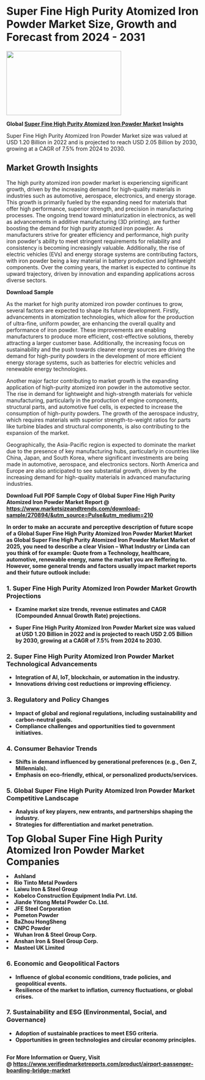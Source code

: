<H1>Super Fine High Purity Atomized Iron Powder Market Size, Growth and Forecast from 2024 - 2031</H1><img class="aligncenter size-medium wp-image-584254" src="https://thirdeyenews.in/wp-content/uploads/2024/09/Global-Market-Research-300x168.jpeg" alt="" width="300" height="168" /><p><strong>Global&nbsp;<a href="https://www.marketsizeandtrends.com/download-sample/270894/&amp;utm_source=Pulse&amp;utm_medium=210">Super Fine High Purity Atomized Iron Powder Market</a> Insights</strong></p><p>Super Fine High Purity Atomized Iron Powder Market size was valued at USD 1.20 Billion in 2022 and is projected to reach USD 2.05 Billion by 2030, growing at a CAGR of 7.5% from 2024 to 2030.</p><p><h2>Market Growth Insights</h2> <p>The high purity atomized iron powder market is experiencing significant growth, driven by the increasing demand for high-quality materials in industries such as automotive, aerospace, electronics, and energy storage. This growth is primarily fueled by the expanding need for materials that offer high performance, superior strength, and precision in manufacturing processes. The ongoing trend toward miniaturization in electronics, as well as advancements in additive manufacturing (3D printing), are further boosting the demand for high purity atomized iron powder. As manufacturers strive for greater efficiency and performance, high purity iron powder's ability to meet stringent requirements for reliability and consistency is becoming increasingly valuable. Additionally, the rise of electric vehicles (EVs) and energy storage systems are contributing factors, with iron powder being a key material in battery production and lightweight components. Over the coming years, the market is expected to continue its upward trajectory, driven by innovation and expanding applications across diverse sectors.</p> <p><strong>Download Sample</strong></p> <p>As the market for high purity atomized iron powder continues to grow, several factors are expected to shape its future development. Firstly, advancements in atomization technologies, which allow for the production of ultra-fine, uniform powder, are enhancing the overall quality and performance of iron powder. These improvements are enabling manufacturers to produce more efficient, cost-effective solutions, thereby attracting a larger customer base. Additionally, the increasing focus on sustainability and the push towards cleaner energy sources are driving the demand for high-purity powders in the development of more efficient energy storage systems, such as batteries for electric vehicles and renewable energy technologies.</p> <p>Another major factor contributing to market growth is the expanding application of high-purity atomized iron powder in the automotive sector. The rise in demand for lightweight and high-strength materials for vehicle manufacturing, particularly in the production of engine components, structural parts, and automotive fuel cells, is expected to increase the consumption of high-purity powders. The growth of the aerospace industry, which requires materials with superior strength-to-weight ratios for parts like turbine blades and structural components, is also contributing to the expansion of the market.</p> <p>Geographically, the Asia-Pacific region is expected to dominate the market due to the presence of key manufacturing hubs, particularly in countries like China, Japan, and South Korea, where significant investments are being made in automotive, aerospace, and electronics sectors. North America and Europe are also anticipated to see substantial growth, driven by the increasing demand for high-quality materials in advanced manufacturing industries.</p> <p><strong></p><p><span class=""><strong>Download Full PDF Sample Copy of Global Super Fine High Purity Atomized Iron Powder Market Report</strong> @ <a href="https://www.marketsizeandtrends.com/download-sample/270894/&amp;utm_source=Pulse&amp;utm_medium=210" target="_blank">https://www.marketsizeandtrends.com/download-sample/270894/&amp;utm_source=Pulse&amp;utm_medium=210</a></span></p><p>In order to make an accurate and perceptive description of future scope of a Global&nbsp;Super Fine High Purity Atomized Iron Powder Market Market as Global&nbsp;Super Fine High Purity Atomized Iron Powder Market Market of 2025, you need to describe a clear Vision &ndash; What Industry or Linda can you think of for example: Quote from a Technology, healthcare, automotive, renewable energy, name the market you are Reffering to. However, some general trends and factors usually impact market reports and their future outlook include:</p><h3>1.&nbsp;<strong>Super Fine High Purity Atomized Iron Powder Market Growth Projections</strong></h3><ul><li>Examine market size trends, revenue estimates and CAGR (Compounded Annual Growth Rate) projections.</li><li><p>Super Fine High Purity Atomized Iron Powder Market size was valued at USD 1.20 Billion in 2022 and is projected to reach USD 2.05 Billion by 2030, growing at a CAGR of 7.5% from 2024 to 2030.</p></li></ul><h3>2.&nbsp;<strong>Super Fine High Purity Atomized Iron Powder Market Technological Advancements</strong></h3><ul><li>Integration of AI, IoT, blockchain, or automation in the industry.</li><li>Innovations driving cost reductions or improving efficiency.</li></ul><h3>3.&nbsp;<strong>Regulatory and Policy Changes</strong></h3><ul><li>Impact of global and regional regulations, including sustainability and carbon-neutral goals.</li><li>Compliance challenges and opportunities tied to government initiatives.</li></ul><h3>4.&nbsp;<strong>Consumer Behavior Trends</strong></h3><ul><li>Shifts in demand influenced by generational preferences (e.g., Gen Z, Millennials).</li><li>Emphasis on eco-friendly, ethical, or personalized products/services.</li></ul><h3>5.&nbsp;<strong>Global Super Fine High Purity Atomized Iron Powder Market Competitive Landscape</strong></h3><ul><li>Analysis of key players, new entrants, and partnerships shaping the industry.</li><li>Strategies for differentiation and market penetration.</li></ul><p data-pm-slice="1 1 []"><span style="color: inherit; font-family: inherit; font-size: 25px;">Top Global Super Fine High Purity Atomized Iron Powder Market Companies</span></p><div class="" data-test-id=""><p><li>Ashland</li><li> Rio Tinto Metal Powders</li><li> Laiwu Iron & Steel Group</li><li> Kobelco Construction Equipment India Pvt. Ltd.</li><li> Jiande Yitong Metal Powder Co. Ltd.</li><li> JFE Steel Corporation</li><li> Pometon Powder</li><li> BaZhou HongSheng</li><li> CNPC Powder</li><li> Wuhan Iron & Steel Group Corp.</li><li> Anshan Iron & Steel Group Corp.</li><li> Masteel UK Limited</li></p></div><h3>6.&nbsp;<strong>Economic and Geopolitical Factors</strong></h3><ul><li>Influence of global economic conditions, trade policies, and geopolitical events.</li><li>Resilience of the market to inflation, currency fluctuations, or global crises.</li></ul><h3>7.&nbsp;<strong>Sustainability and ESG (Environmental, Social, and Governance)</strong></h3><ul><li>Adoption of sustainable practices to meet ESG criteria.</li><li>Opportunities in green technologies and circular economy principles.</li></ul><h2><strong style="font-size: 14px;">For More Information or Query, Visit @&nbsp;</strong><a style="background-color: #ffffff; font-size: 14px;" href="https://www.marketsizeandtrends.com/report/super-fine-high-purity-atomized-iron-powder-market/" target="_blank">https://www.verifiedmarketreports.com/product/airport-passenger-boarding-bridge-market</a></h2>
